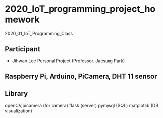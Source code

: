 # 2020_IoT_programming_project_homework
2020_01_IoT_Programming_Class

## Participant

* Jihwan Lee Personal Project (Professor. Jaesung Park)


## Raspberry Pi, Arduino, PiCamera, DHT 11 sensor

## Library

openCV,picamera (for camera)
flask (server)
pymysql (SQL)
matplotlib (DB visualization)
